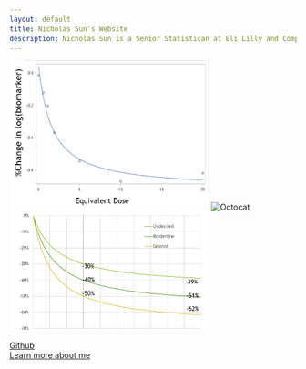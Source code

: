 ```yaml
---
layout: default
title: Nicholas Sun's Website
description: Nicholas Sun is a Senior Statistican at Eli Lilly and Company.
---
```


![KM_Plot](./file/model1.png) ![Octocat](https://github.githubassets.com/images/icons/emoji/octocat.png)<br/>
![KM_Plot](./file/3model.png) <br/>
 
[Github](https://github.com/nicksun1)<br/>
[Learn more about me](./about/index.md)
